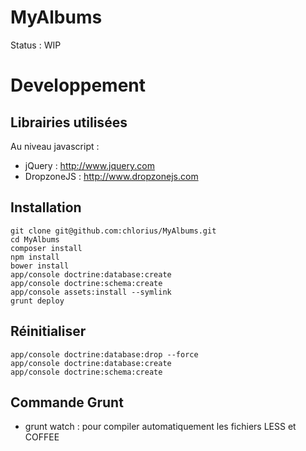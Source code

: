 MyAlbums
========

Status : WIP

# Developpement

## Librairies utilisées

Au niveau javascript :
- jQuery : http://www.jquery.com
- DropzoneJS : http://www.dropzonejs.com

## Installation

```
git clone git@github.com:chlorius/MyAlbums.git
cd MyAlbums
composer install
npm install
bower install
app/console doctrine:database:create
app/console doctrine:schema:create
app/console assets:install --symlink
grunt deploy
```

## Réinitialiser

```
app/console doctrine:database:drop --force
app/console doctrine:database:create
app/console doctrine:schema:create
```

## Commande Grunt

 - grunt watch : pour compiler automatiquement les fichiers LESS et COFFEE

